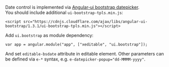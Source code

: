 Date control is implemented via [Angular-ui bootstrap datepicker](http://angular-ui.github.io/bootstrap/#/datepicker).  
You should include additional `ui-bootstrap-tpls.min.js`:

	<script src="https://cdnjs.cloudflare.com/ajax/libs/angular-ui-bootstrap/1.3.1/ui-bootstrap-tpls.min.js"></script>

Add `ui.bootstrap` as module dependency:

	var app = angular.module("app", ["xeditable", "ui.bootstrap"]);

And set `editable-bsdate` attribute in editable element.
Other parameters can be defined via `e-*` syntax, e.g. `e-datepicker-popup="dd-MMMM-yyyy"`.